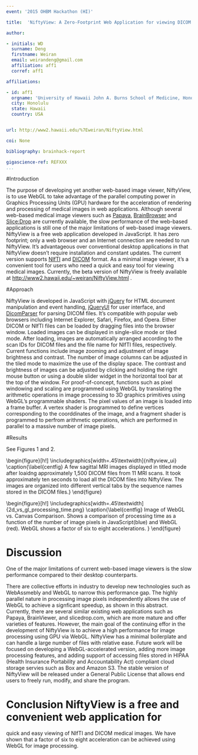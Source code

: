 ```yaml
---
event: '2015 OHBM Hackathon (HI)'

title:  'NiftyView: A Zero-Footprint Web Application for viewing DICOM and NIfTI files'

author:

- initials: WD
  surname: Deng
  firstname: Weiran
  email: weirandeng@gmail.com
  affiliation: aff1
  corref: aff1

affiliations: 

- id: aff1
  orgname: 'University of Hawaii John A. Burns School of Medicine, Honolulu, Hawaii, USA'
  city: Honolulu
  state: Hawaii
  country: USA


url: http://www2.hawaii.edu/%7Eweiran/NiftyView.html

coi: None

bibliography: brainhack-report

gigascience-ref: REFXXX
...
```


#Introduction

The purpose of developing yet another web-based image viewer,
NiftyView, is to use WebGL to take advantage of the parallel computing
power in Graphics Processing Units (GPU) hardware for the acceleration
of rendering and processing of medical images in web
applications. Although several web-based medical image viewers such as
[Papaya](https://github.com/rii-mango/Papaya),
[BrainBrowser](https://brainbrowser.cbrain.mcgill.ca) and
[Slice:Drop](http://slicedrop.com) are currently available, the slow
performance of the web-based applications is still one of the major
limitations of web-based image viewers. NiftyView is a free web
application developed in JavaScript. It has zero footprint; only a web
browser and an Internet connection are needed to run NiftyView. It’s
advantageous over conventional desktop applications in that NiftyView
doesn’t require installation and constant updates. The current version
supports [NIfTI](http://nifti.nimh.nih.gov) and
[DICOM](http://dicom.nema.org) format. As a minimal image viewer, it’s
a convenient tool for users who need a quick and easy tool for viewing
medical images. Currently, the beta version of NiftyView is freely
available at http://www2.hawaii.edu/~weiran/NiftyView.html .

#Approach

NiftyView is developed in JavaScript with [jQuery](http://jquery.com)
for HTML document manipulation and event handling,
[jQueryUI](http://jqueryui.com) for user interface, and
[DicomParser](https://github.com/chafey/dicomParser) for parsing DICOM
files. It’s compatible with popular web browsers including Internet
Explorer, Safari, Firefox, and Opera. Either DICOM or NIfTI files can
be loaded by dragging files into the browser window. Loaded images can
be displayed in single-slice mode or tiled mode. After loading, images
are automatically arranged according to the scan IDs for DICOM files
and the file name for NIfTI files, respectively. Current functions
include image zooming and adjustment of image brightness and
contrast. The number of image columns can be adjusted in the tiled
mode to maximize the use of the display space. The contrast and
brightness of images can be adjusted by clicking and holding the right
mouse button or using a double slider widget in the horizontal tool
bar at the top of the window.  For proof-of-concept, functions such as
pixel windowing and scaling are programmed using WebGL by translating
the arithmetic operations in image processing to 3D graphics
primitives using WebGL’s programmable shaders. The pixel values of an
image is loaded into a frame buffer. A vertex shader is programmed to
define vertices corresponding to the coorddinates of the image, and a
fragment shader is programmed to perfrom arithmetic operations, which
are performed in parallel to a massive number of image pixels.

#Results

See Figures 1 and 2.

\begin{figure}[h!]
  \includegraphics[width=.45\textwidth]{niftyview_ui}
  \caption{\label{centfig}
  A few sagittal MRI images displayed in titled mode after loaidng approximately 1,500 DICOM files from 11 MRI scans. It took approximately ten seconds to load all the DICOM files into NiftyView. The images are organized into different vertical tabs by the sequence names stored in the DICOM files.}
\end{figure}


\begin{figure}[h!]
  \includegraphics[width=.45\textwidth]{2d_vs_gl_processing_time.png}
  \caption{\label{centfig}
  Image of WebGL vs. Canvas Comparison. Shows a comparison of processing time as a function of the number of image pixels in JavaScript(blue) and WebGL (red). WebGL shows a factor of six to eight accelerations. }
  \end{figure}

# Discussion


One of the major limitations of current web-based image viewers is the
slow performance compared to their desktop counterparts.

There are collective efforts in industry to develop new technologies such
as WebAssmebly and WebGL to narrow this performance gap. The highly parallel nature in processing image pixels independently allows the use of WebGL to achieve a signficant speedup, as shown in this abstract. Currently, there are several similar existing web applications such as Papaya, BrainViewer, and slicedrop.com, which are more mature and offer varieties of features. However, the main goal of the continuing effor in the development of NiftyView is to achieve a high performance for image processing using GPU via WebGL. NiftyView has a minimal boilerplate and can handle a large number of files with relative ease. Future work will be focused on developing a WebGL-accelerated version, adding more image processing features, and adding support of accessing files stored in HIPAA (Health Insurance Portability and Accountability Act) compliant cloud storage servies such as Box and Amazon S3. The stable version of NiftyView will be released under a General Public License that allows end users to freely run, modify, and share the program.

# Conclusion NiftyView is a free and convenient web application for
quick and easy viewing of NIfTI and DICOM medical images. We have
shown that a factor of six to eight acceleration can be achieved using
WebGL for image processing.
